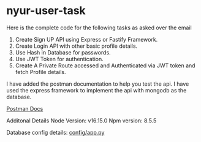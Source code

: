 # nyur-user-task

Here is the complete code for the following tasks as asked over the email 
1.	Create Sign UP API using Express or Fastify Framework.
2.	Create Login API with other basic profile details.
3.	Use Hash in Database for passwords.
4.	Use JWT Token for authentication.
5.	Create A Private Route accessed and Authenticated via JWT token and fetch Profile details.

I have added the postman documentation to help you test the api. I have used the express framework to implement the api with mongodb as the database.  

[Postman Docs](Nyur-user.postman_collection.json)

Additonal Details 
Node Version: v16.15.0
Npm version: 8.5.5

Database config details: [config/app.py](config/app.py)
